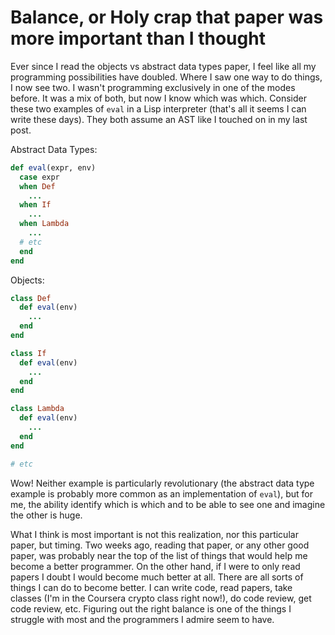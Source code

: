 # Balance, or Holy crap that paper was more important than I thought

Ever since I read the objects vs abstract data types paper, I feel like all my
programming possibilities have doubled. Where I saw one way to do things, I now
see two. I wasn't programming exclusively in one of the modes before. It was a
mix of both, but now I know which was which. Consider these two examples of
`eval` in a Lisp interpreter (that's all it seems I can write these days).
They both assume an AST like I touched on in my last post.

Abstract Data Types:

```ruby
def eval(expr, env)
  case expr
  when Def
    ...
  when If
    ...
  when Lambda
    ...
  # etc
  end
end
```

Objects:

```ruby
class Def
  def eval(env)
    ...
  end
end

class If
  def eval(env)
    ...
  end
end

class Lambda
  def eval(env)
    ...
  end
end

# etc
```

Wow! Neither example is particularly revolutionary (the abstract data type
example is probably more common as an implementation of `eval`), but for me,
the ability identify which is which and to be able to see one and imagine the
other is huge.

What I think is most important is not this realization, nor this particular
paper, but timing. Two weeks ago, reading that paper, or any other good paper,
was probably near the top of the list of things that would help me become a
better programmer. On the other hand, if I were to only read papers I doubt I
would become much better at all. There are all sorts of things I can do to
become better. I can write code, read papers, take classes (I'm in the Coursera
crypto class right now!), do code review, get code review, etc. Figuring out
the right balance is one of the things I struggle with most and the programmers
I admire seem to have.
